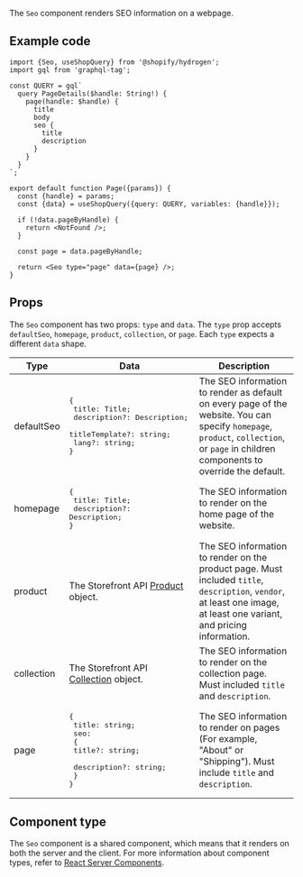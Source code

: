 <!-- This file is generated from source code in the Shopify/hydrogen repo. Edit the files in /packages/hydrogen/src/components/Seo and run 'yarn generate-docs' at the root of this repo. For more information, refer to https://github.com/Shopify/shopify-dev/blob/main/content/internal/operations/hydrogen-reference-docs.md. -->

The `Seo` component renders SEO information on a webpage.

## Example code

```tsx
import {Seo, useShopQuery} from '@shopify/hydrogen';
import gql from 'graphql-tag';

const QUERY = gql`
  query PageDetails($handle: String!) {
    page(handle: $handle) {
      title
      body
      seo {
        title
        description
      }
    }
  }
`;

export default function Page({params}) {
  const {handle} = params;
  const {data} = useShopQuery({query: QUERY, variables: {handle}});

  if (!data.pageByHandle) {
    return <NotFound />;
  }

  const page = data.pageByHandle;

  return <Seo type="page" data={page} />;
}
```

## Props

The `Seo` component has two props: `type` and `data`. The `type` prop accepts `defaultSeo`, `homepage`, `product`, `collection`, or `page`. Each `type` expects a different `data` shape.

| Type       | Data                                                                                                                | Description                                                                                                                                                                           |
| ---------- | ------------------------------------------------------------------------------------------------------------------- | ------------------------------------------------------------------------------------------------------------------------------------------------------------------------------------- |
| defaultSeo | <pre>{ <br> title: Title; <br> description?: Description;<br> titleTemplate?: string;<br> lang?: string;<br>}</pre> | The SEO information to render as default on every page of the website. You can specify `homepage`, `product`, `collection`, or `page` in children components to override the default. |
| homepage   | <pre>{ <br> title: Title; <br> description?: Description;<br>}</pre>                                                | The SEO information to render on the home page of the website.                                                                                                                        |
| product    | The Storefront API [Product](/api/storefront/reference/common-objects/product) object.                              | The SEO information to render on the product page. Must included `title`, `description`, `vendor`, at least one image, at least one variant, and pricing information.                 |
| collection | The Storefront API [Collection](/api/storefront/reference/common-objects/collection) object.                        | The SEO information to render on the collection page. Must included `title` and `description`.                                                                                        |
| page       | <pre>{ <br> title: string; <br> seo: <br> { <br> title?: string; <br> description?: string;<br> }<br>}</pre>        | The SEO information to render on pages (For example, "About" or "Shipping"). Must include `title` and `description`.                                                                  |

## Component type

The `Seo` component is a shared component, which means that it renders on both the server and the client. For more information about component types, refer to [React Server Components](/custom-storefronts/hydrogen/framework/react-server-components).

